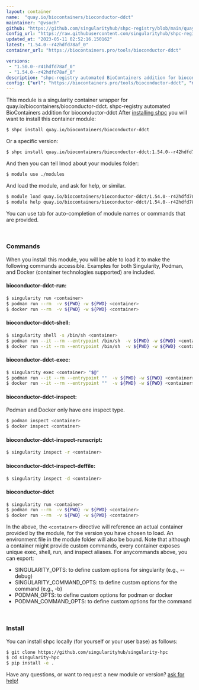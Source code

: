 ```yaml
---
layout: container
name:  "quay.io/biocontainers/bioconductor-ddct"
maintainer: "@vsoch"
github: "https://github.com/singularityhub/shpc-registry/blob/main/quay.io/biocontainers/bioconductor-ddct/container.yaml"
config_url: "https://raw.githubusercontent.com/singularityhub/shpc-registry/main/quay.io/biocontainers/bioconductor-ddct/container.yaml"
updated_at: "2023-05-11 02:52:16.150162"
latest: "1.54.0--r42hdfd78af_0"
container_url: "https://biocontainers.pro/tools/bioconductor-ddct"

versions:
 - "1.50.0--r41hdfd78af_0"
 - "1.54.0--r42hdfd78af_0"
description: "shpc-registry automated BioContainers addition for bioconductor-ddct"
config: {"url": "https://biocontainers.pro/tools/bioconductor-ddct", "maintainer": "@vsoch", "description": "shpc-registry automated BioContainers addition for bioconductor-ddct", "latest": {"1.54.0--r42hdfd78af_0": "sha256:fe333a1947fad8856ef5bf95c7253452a6b6efb110789cf8417f86020d6cdc6c"}, "tags": {"1.50.0--r41hdfd78af_0": "sha256:783b21596d8be4d1aad55aacda5e7db86188939ca2f859c67c4f37abf02f3837", "1.54.0--r42hdfd78af_0": "sha256:fe333a1947fad8856ef5bf95c7253452a6b6efb110789cf8417f86020d6cdc6c"}, "docker": "quay.io/biocontainers/bioconductor-ddct"}
---
```


This module is a singularity container wrapper for quay.io/biocontainers/bioconductor-ddct.
shpc-registry automated BioContainers addition for bioconductor-ddct
After [installing shpc](#install) you will want to install this container module:


```bash
$ shpc install quay.io/biocontainers/bioconductor-ddct
```

Or a specific version:

```bash
$ shpc install quay.io/biocontainers/bioconductor-ddct:1.54.0--r42hdfd78af_0
```

And then you can tell lmod about your modules folder:

```bash
$ module use ./modules
```

And load the module, and ask for help, or similar.

```bash
$ module load quay.io/biocontainers/bioconductor-ddct/1.54.0--r42hdfd78af_0
$ module help quay.io/biocontainers/bioconductor-ddct/1.54.0--r42hdfd78af_0
```

You can use tab for auto-completion of module names or commands that are provided.

<br>

### Commands

When you install this module, you will be able to load it to make the following commands accessible.
Examples for both Singularity, Podman, and Docker (container technologies supported) are included.

#### bioconductor-ddct-run:

```bash
$ singularity run <container>
$ podman run --rm  -v ${PWD} -w ${PWD} <container>
$ docker run --rm  -v ${PWD} -w ${PWD} <container>
```

#### bioconductor-ddct-shell:

```bash
$ singularity shell -s /bin/sh <container>
$ podman run --it --rm --entrypoint /bin/sh  -v ${PWD} -w ${PWD} <container>
$ docker run --it --rm --entrypoint /bin/sh  -v ${PWD} -w ${PWD} <container>
```

#### bioconductor-ddct-exec:

```bash
$ singularity exec <container> "$@"
$ podman run --it --rm --entrypoint ""  -v ${PWD} -w ${PWD} <container> "$@"
$ docker run --it --rm --entrypoint ""  -v ${PWD} -w ${PWD} <container> "$@"
```

#### bioconductor-ddct-inspect:

Podman and Docker only have one inspect type.

```bash
$ podman inspect <container>
$ docker inspect <container>
```

#### bioconductor-ddct-inspect-runscript:

```bash
$ singularity inspect -r <container>
```

#### bioconductor-ddct-inspect-deffile:

```bash
$ singularity inspect -d <container>
```



#### bioconductor-ddct

```bash
$ singularity run <container>
$ podman run --rm  -v ${PWD} -w ${PWD} <container>
$ docker run --rm  -v ${PWD} -w ${PWD} <container>
```


In the above, the `<container>` directive will reference an actual container provided
by the module, for the version you have chosen to load. An environment file in the
module folder will also be bound. Note that although a container
might provide custom commands, every container exposes unique exec, shell, run, and
inspect aliases. For anycommands above, you can export:

 - SINGULARITY_OPTS: to define custom options for singularity (e.g., --debug)
 - SINGULARITY_COMMAND_OPTS: to define custom options for the command (e.g., -b)
 - PODMAN_OPTS: to define custom options for podman or docker
 - PODMAN_COMMAND_OPTS: to define custom options for the command

<br>

### Install

You can install shpc locally (for yourself or your user base) as follows:

```bash
$ git clone https://github.com/singularityhub/singularity-hpc
$ cd singularity-hpc
$ pip install -e .
```

Have any questions, or want to request a new module or version? [ask for help!](https://github.com/singularityhub/singularity-hpc/issues)